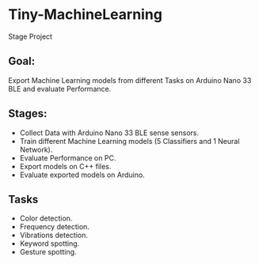 # Tiny-MachineLearning
Stage Project

## Goal:
Export Machine Learning models from different Tasks on Arduino Nano 33 BLE and evaluate Performance.

## Stages:
* Collect Data with Arduino Nano 33 BLE sense sensors.
* Train different Machine Learning models (5 Classifiers and 1 Neural Network).
* Evaluate Performance on PC.
* Export models on C++ files.
* Evaluate exported models on Arduino.

## Tasks
* Color detection.
* Frequency detection.
* Vibrations detection.
* Keyword spotting.
* Gesture spotting.
